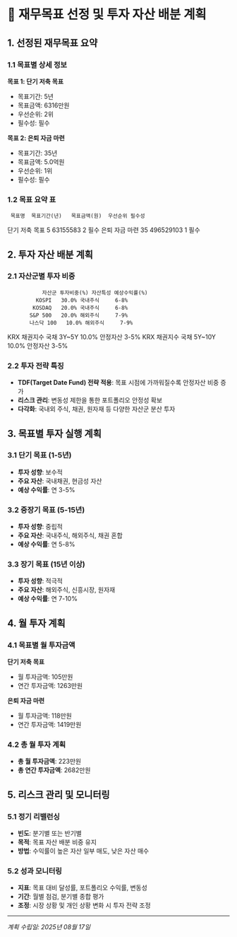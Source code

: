 
# 🎯 재무목표 선정 및 투자 자산 배분 계획

## 1. 선정된 재무목표 요약

### 1.1 목표별 상세 정보

**목표 1: 단기 저축 목표**
- 목표기간: 5년
- 목표금액: 6316만원
- 우선순위: 2위
- 필수성: 필수

**목표 2: 은퇴 자금 마련**
- 목표기간: 35년
- 목표금액: 5.0억원
- 우선순위: 1위
- 필수성: 필수

### 1.2 목표 요약 표
     목표명  목표기간(년)   목표금액(원)  우선순위 필수성
단기 저축 목표        5  63155583     2  필수
은퇴 자금 마련       35 496529103     1  필수

## 2. 투자 자산 배분 계획

### 2.1 자산군별 투자 비중
               자산군 투자비중(%) 자산특성 예상수익률(%)
             KOSPI   30.0% 국내주식     6-8%
            KOSDAQ   20.0% 국내주식     6-8%
           S&P 500   20.0% 해외주식     7-9%
           나스닥 100   10.0% 해외주식     7-9%
 KRX 채권지수 국채 3Y~5Y   10.0% 안정자산     3-5%
KRX 채권지수 국채 5Y~10Y   10.0% 안정자산     3-5%

### 2.2 투자 전략 특징
- **TDF(Target Date Fund) 전략 적용**: 목표 시점에 가까워질수록 안정자산 비중 증가
- **리스크 관리**: 변동성 제한을 통한 포트폴리오 안정성 확보
- **다각화**: 국내외 주식, 채권, 원자재 등 다양한 자산군 분산 투자

## 3. 목표별 투자 실행 계획

### 3.1 단기 목표 (1-5년)
- **투자 성향**: 보수적
- **주요 자산**: 국내채권, 현금성 자산
- **예상 수익률**: 연 3-5%

### 3.2 중장기 목표 (5-15년)
- **투자 성향**: 중립적
- **주요 자산**: 국내주식, 해외주식, 채권 혼합
- **예상 수익률**: 연 5-8%

### 3.3 장기 목표 (15년 이상)
- **투자 성향**: 적극적
- **주요 자산**: 해외주식, 신흥시장, 원자재
- **예상 수익률**: 연 7-10%

## 4. 월 투자 계획

### 4.1 목표별 월 투자금액

**단기 저축 목표**
- 월 투자금액: 105만원
- 연간 투자금액: 1263만원

**은퇴 자금 마련**
- 월 투자금액: 118만원
- 연간 투자금액: 1419만원

### 4.2 총 월 투자 계획
- **총 월 투자금액**: 223만원
- **총 연간 투자금액**: 2682만원

## 5. 리스크 관리 및 모니터링

### 5.1 정기 리밸런싱
- **빈도**: 분기별 또는 반기별
- **목적**: 목표 자산 배분 비중 유지
- **방법**: 수익률이 높은 자산 일부 매도, 낮은 자산 매수

### 5.2 성과 모니터링
- **지표**: 목표 대비 달성률, 포트폴리오 수익률, 변동성
- **기간**: 월별 점검, 분기별 종합 평가
- **조정**: 시장 상황 및 개인 상황 변화 시 투자 전략 조정

---
*계획 수립일: 2025년 08월 17일*
